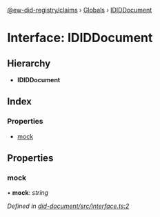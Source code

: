 [@ew-did-registry/claims](../README.md) › [Globals](../globals.md) › [IDIDDocument](ididdocument.md)

# Interface: IDIDDocument

## Hierarchy

* **IDIDDocument**

## Index

### Properties

* [mock](ididdocument.md#mock)

## Properties

###  mock

• **mock**: *string*

*Defined in [did-document/src/interface.ts:2](https://github.com/energywebfoundation/ew-did-registry/blob/42a382a/packages/did-document/src/interface.ts#L2)*
